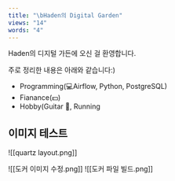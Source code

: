 ```yaml
---
title: "\bHaden의 Digital Garden"
views: "14"
words: "4"
---
```

Haden의 디지털 가든에 오신 걸 환영합니다.

주로 정리한 내용은 아래와 같습니다:)
- Programming(💻Airflow, Python, PostgreSQL)
- Fianance(💵)
- Hobby(Guitar 🎸, Running 


## 이미지 테스트

![[quartz layout.png]]


![[도커 이미지 수정.png]]
![[도커 파일 빌드.png]]
